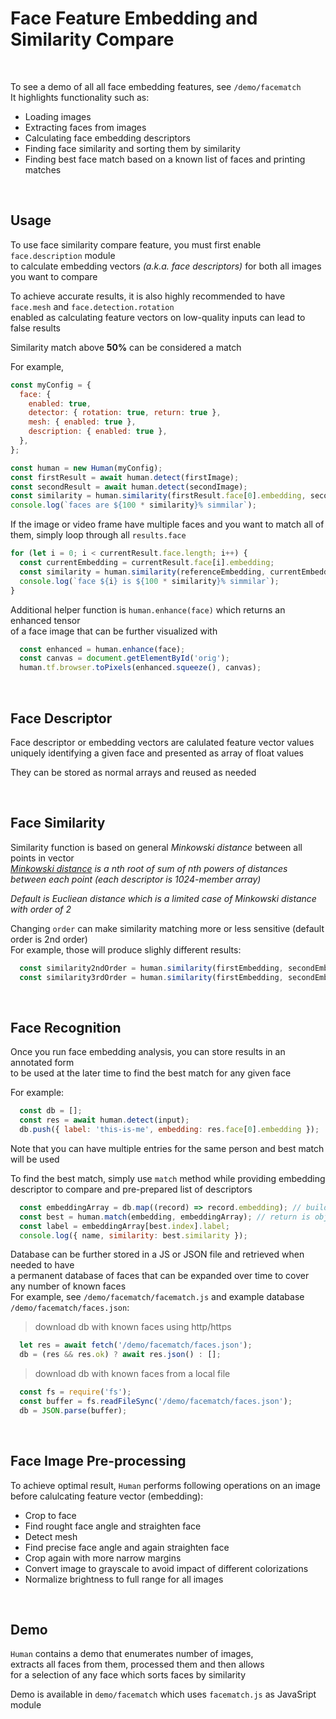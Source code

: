 # Face Feature Embedding and Similarity Compare

<br>

To see a demo of all all face embedding features, see `/demo/facematch`  
It highlights functionality such as:

- Loading images
- Extracting faces from images
- Calculating face embedding descriptors
- Finding face similarity and sorting them by similarity
- Finding best face match based on a known list of faces and printing matches

<br>

## Usage

To use face similarity compare feature, you must first enable `face.description` module  
to calculate embedding vectors *(a.k.a. face descriptors)* for both all images you want to compare  

To achieve accurate results, it is also highly recommended to have `face.mesh` and `face.detection.rotation`  
enabled as calculating feature vectors on low-quality inputs can lead to false results  

Similarity match above **50%** can be considered a match  

For example,

```js
const myConfig = {
  face: {
    enabled: true,
    detector: { rotation: true, return: true },
    mesh: { enabled: true },
    description: { enabled: true },
  },
};

const human = new Human(myConfig);
const firstResult = await human.detect(firstImage);
const secondResult = await human.detect(secondImage);
const similarity = human.similarity(firstResult.face[0].embedding, secondResult.face[0].embedding);
console.log(`faces are ${100 * similarity}% simmilar`);
```

If the image or video frame have multiple faces and you want to match all of them, simply loop through all `results.face`

```js
for (let i = 0; i < currentResult.face.length; i++) {
  const currentEmbedding = currentResult.face[i].embedding;
  const similarity = human.similarity(referenceEmbedding, currentEmbedding);
  console.log(`face ${i} is ${100 * similarity}% simmilar`);
}
```

Additional helper function is `human.enhance(face)` which returns an enhanced tensor  
of a face image that can be further visualized with

```js
  const enhanced = human.enhance(face);
  const canvas = document.getElementById('orig');
  human.tf.browser.toPixels(enhanced.squeeze(), canvas);
```

<br>

## Face Descriptor

Face descriptor or embedding vectors are calulated feature vector values uniquely identifying a given face and presented as array of float values  

They can be stored as normal arrays and reused as needed

<br>

## Face Similarity

Similarity function is based on general *Minkowski distance* between all points in vector  
*[Minkowski distance](https://en.wikipedia.org/wiki/Minkowski_distance) is a nth root of sum of nth powers of distances between each point (each descriptor is 1024-member array)*  

*Default is Eucliean distance which is a limited case of Minkowski distance with order of 2*  

Changing `order` can make similarity matching more or less sensitive (default order is 2nd order)  
For example, those will produce slighly different results:

```js
  const similarity2ndOrder = human.similarity(firstEmbedding, secondEmbedding, { order = 2 });
  const similarity3rdOrder = human.similarity(firstEmbedding, secondEmbedding, { order = 3 });
```

<br>

## Face Recognition

Once you run face embedding analysis, you can store results in an annotated form  
to be used at the later time to find the best match for any given face

For example:

```js
  const db = [];
  const res = await human.detect(input);
  db.push({ label: 'this-is-me', embedding: res.face[0].embedding });
```

Note that you can have multiple entries for the same person and best match will be used  

To find the best match, simply use `match` method while providing embedding descriptor to compare and pre-prepared list of descriptors  

```js
  const embeddingArray = db.map((record) => record.embedding); // build array with just embeddings
  const best = human.match(embedding, embeddingArray); // return is object: { index: number, similarity: number, distance: number }
  const label = embeddingArray[best.index].label;
  console.log({ name, similarity: best.similarity });
```

Database can be further stored in a JS or JSON file and retrieved when needed to have  
a permanent database of faces that can be expanded over time to cover any number of known faces  
For example, see `/demo/facematch/facematch.js` and example database `/demo/facematch/faces.json`:

> download db with known faces using http/https  
```js
  let res = await fetch('/demo/facematch/faces.json');
  db = (res && res.ok) ? await res.json() : [];
```
> download db with known faces from a local file
```js
  const fs = require('fs');
  const buffer = fs.readFileSync('/demo/facematch/faces.json');
  db = JSON.parse(buffer);
```

<br>

## Face Image Pre-processing

To achieve optimal result, `Human` performs following operations on an image before calulcating feature vector (embedding):

- Crop to face
- Find rought face angle and straighten face
- Detect mesh
- Find precise face angle and again straighten face
- Crop again with more narrow margins
- Convert image to grayscale to avoid impact of different colorizations
- Normalize brightness to full range for all images

<br>

## Demo

`Human` contains a demo that enumerates number of images,  
extracts all faces from them, processed them and then allows  
for a selection of any face which sorts faces by similarity

Demo is available in `demo/facematch` which uses `facematch.js` as JavaSript module
